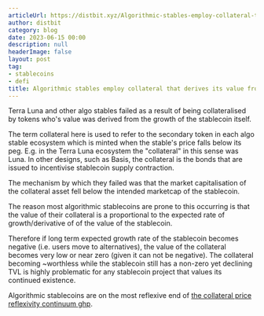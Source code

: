 ```yaml
---
articleUrl: https://distbit.xyz/Algorithmic-stables-employ-collateral-that-derives-its-value-from-TVL-growth
author: distbit
category: blog
date: 2023-06-15 00:00
description: null
headerImage: false
layout: post
tag:
- stablecoins
- defi
title: Algorithmic stables employ collateral that derives its value from TVL growth
---
```


Terra Luna and other algo stables failed as a result of being collateralised by tokens who's value was derived from the growth of the stablecoin itself.

The term collateral here is used to refer to the secondary token in each algo stable ecosystem which is minted when the stable's price falls below its peg. E.g. in the Terra Luna ecosystem the "collateral" in this sense was Luna. In other designs, such as Basis, the collateral is the bonds that are issued to incentivise stablecoin supply contraction.

The mechanism by which they failed was that the market capitalisation of the collateral asset fell below the intended marketcap of the stablecoin.

The reason most algorithmic stablecoins are prone to this occurring is that the value of their collateral is a proportional to the expected rate of growth/derivative of of the value of the stablecoin.

Therefore if long term expected growth rate of the stablecoin becomes negative (i.e. users move to alternatives), the value of the collateral becomes very low or near zero (given it can not be negative). The collateral becoming ~worthless while the stablecoin still has a non-zero yet declining TVL is highly problematic for any stablecoin project that values its continued existence. 

Algorithmic stablecoins are on the most reflexive end of [the collateral price reflexivity continuum ghp](The-collateral-price-reflexivity-continuum).